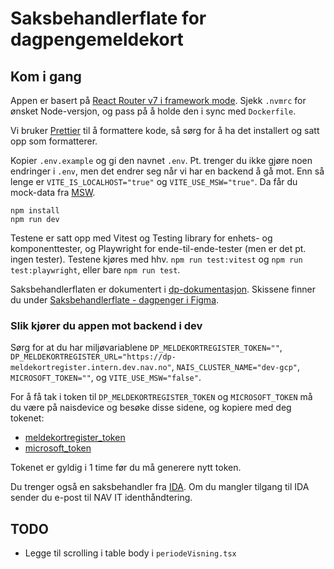 # Saksbehandlerflate for dagpengemeldekort

## Kom i gang

Appen er basert på [React Router v7 i framework mode](https://reactrouter.com/start/framework/installation). Sjekk `.nvmrc` for ønsket Node-versjon, og pass på å holde den i sync med `Dockerfile`.

Vi bruker [Prettier](https://marketplace.visualstudio.com/items?itemName=esbenp.prettier-vscode) til å formattere kode, så sørg for å ha det installert og satt opp som formatterer.

Kopier `.env.example` og gi den navnet `.env`. Pt. trenger du ikke gjøre noen endringer i `.env`, men det endrer seg når vi har en backend å gå mot. Enn så lenge er `VITE_IS_LOCALHOST="true"` og `VITE_USE_MSW="true"`. Da får du mock-data fra [MSW](https://mswjs.io/).

```
npm install
npm run dev
```

Testene er satt opp med Vitest og Testing library for enhets- og komponenttester, og Playwright for ende-til-ende-tester (men er det pt. ingen tester). Testene kjøres med hhv. `npm run test:vitest` og `npm run test:playwright`, eller bare `npm run test`.

Saksbehandlerflaten er dokumentert i [dp-dokumentasjon](https://dagpenger-dokumentasjon.ansatt.nav.no/innbyggerflate/ramp/losninger/rapportering/saksbehandlerflate). Skissene finner du under [Saksbehandlerflate - dagpenger i Figma](https://www.figma.com/design/uQm809LGIjlDRt0kBrvBVl/Behandlingsl%C3%B8sningen?node-id=14138-57188&p=f&t=HJ4yDUkUNOCI48KW-0).

### Slik kjører du appen mot backend i dev
Sørg for at du har miljøvariablene `DP_MELDEKORTREGISTER_TOKEN=""`, `DP_MELDEKORTREGISTER_URL="https://dp-meldekortregister.intern.dev.nav.no"`, `NAIS_CLUSTER_NAME="dev-gcp"`, `MICROSOFT_TOKEN=""`, og `VITE_USE_MSW="false"`.

For å få tak i token til `DP_MELDEKORTREGISTER_TOKEN` og `MICROSOFT_TOKEN` må du være på naisdevice og besøke disse sidene, og kopiere med deg tokenet:
* [meldekortregister_token](https://azure-token-generator.intern.dev.nav.no/api/obo?aud=dev-gcp.teamdagpenger.dp-meldekortregister)
* [microsoft_token](https://azure-token-generator.intern.dev.nav.no/api/obo?aud=https://graph.microsoft.com/.default)

Tokenet er gyldig i 1 time før du må generere nytt token.

Du trenger også en saksbehandler fra [IDA](https://ida.intern.nav.no/). Om du mangler tilgang til IDA sender du e-post til NAV IT identhåndtering.


## TODO

- Legge til scrolling i table body i `periodeVisning.tsx`

